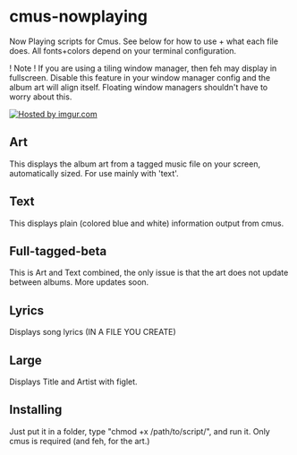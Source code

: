 cmus-nowplaying
===============

Now Playing scripts for Cmus. See below for how to use + what each file does. All fonts+colors depend on your terminal configuration.

! Note ! If you are using a tiling window manager, then feh may display in fullscreen. Disable this feature in your window manager config and the album art will align itself. Floating window managers shouldn't have to worry about this.

<a href="http://imgur.com/W5z755U"><img src="http://i.imgur.com/W5z755U.png" title="Hosted by imgur.com" /></a>

Art
---
This displays the album art from a tagged music file on your screen, automatically sized. For use mainly with 'text'.

Text
----
This displays plain (colored blue and white) information output from cmus.

Full-tagged-beta
----------------
This is Art and Text combined, the only issue is that the art does not update between albums. More updates soon.

Lyrics
---
Displays song lyrics (IN A FILE YOU CREATE)

Large
-----
Displays Title and Artist with figlet.


Installing
------
Just put it in a folder, type "chmod +x /path/to/script/", and run it. Only cmus is required (and feh, for the art.)
